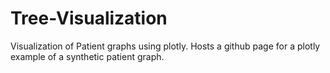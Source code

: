 # Tree-Visualization
Visualization of Patient graphs using plotly. Hosts a github page for a plotly example of a synthetic patient graph.
